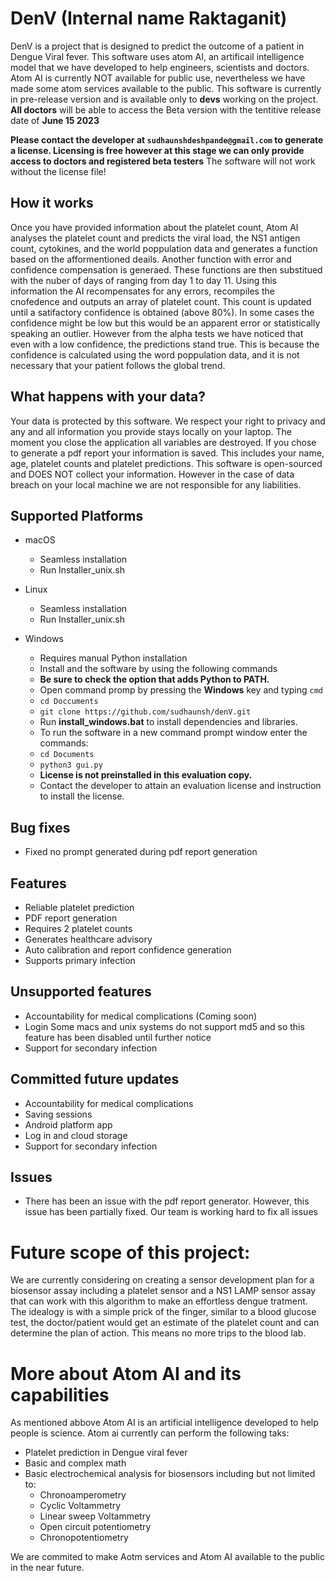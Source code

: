 # DenV (Internal name Raktaganit)

DenV is a project that is designed to predict the outcome of a patient in Dengue Viral fever. This software uses atom AI, an artificail intelligence model that we have developed to help engineers, scientists and doctors. Atom AI is currently NOT available for public use, nevertheless we have made some atom services available to the public. 
This software is currently in pre-release version and is available only to **devs** working on the project. 
**All doctors** will be able to access the Beta version with the tentitive release date of **June 15 2023**

**Please contact the developer at `sudhaunshdeshpande@gmail.com` to generate a license. Licensing is free however at this stage we can only provide access to doctors and registered beta testers** The software will not work without the license file!

## How it works 
Once you have provided information about the platelet count, Atom AI analyses the platelet count and predicts the viral load, the NS1 antigen count, cytokines, and the world poppulation data and generates a function based on the afformentioned deails. Another function with error and confidence compensation is generaed. These functions are then substitued with the nuber of days of ranging from day 1 to day 11. Using this information the AI recompensates for any errors, recompiles the cnofedence and outputs an array of platelet count. This count is updated until a satifactory confidence is obtained (above 80%). In some cases the confidence might be low but this would be an apparent error or statistically speaking an outlier. However from the alpha tests we have noticed that even with a low confidence, the predictions stand true. This is because the confidence is calculated using the word poppulation data, and it is not necessary that your patient follows the global trend.  

## What happens with your data?
Your data is protected by this software. We respect your right to privacy and any and all information you provide stays locally on your laptop. The moment you close the application all variables are destroyed. If you chose to generate a pdf report your information is saved. This includes your name, age, platelet counts and platelet predictions. This software is open-sourced and DOES NOT collect your information. However in the case of data breach on your local machine we are not responsible for any liabilities. 

## Supported Platforms 

- macOS 
    - Seamless installation 
    - Run Installer_unix.sh


- Linux 
    - Seamless installation 
    - Run Installer_unix.sh


- Windows 
    - Requires manual Python installation 
    - Install and the software by using the following commands 
    - **Be sure to check the option that adds Python to PATH.**
    - Open command promp by pressing the **Windows** key and typing `cmd`
    - `cd Doccuments`
    - `git clone https://github.com/sudhaunsh/denV.git`
    - Run **install_windows.bat** to install dependencies and libraries.  
    - To run the software in a new command prompt window enter the commands:
    - `cd Documents`
    - `python3 gui.py`
    - **License is not preinstalled in this evaluation copy.** 
    - Contact the developer to attain an evaluation license and instruction to install the license. 

## Bug fixes
- Fixed no prompt generated during pdf report generation

## Features 

- Reliable platelet prediction 
- PDF report generation 
- Requires 2 platelet counts 
- Generates healthcare advisory 
- Auto calibration and report confidence generation 
- Supports primary infection 

## Unsupported features 
- Accountability for medical complications (Coming soon)
- Login Some macs and unix systems do not support md5 and so this feature has been disabled until further notice
- Support for secondary infection

## Committed future updates 
- Accountability for medical complications
- Saving sessions 
- Android platform app
- Log in and cloud storage 
- Support for secondary infection

## Issues
- There has been an issue with the pdf report generator. However, this issue has been partially fixed. Our team is working hard to fix all issues 

# Future scope of this project:
We are currently considering on creating a sensor development plan for a biosensor assay including a platelet sensor and a NS1 LAMP sensor assay that can work with this algorithm to make an effortless dengue tratment. 
The idealogy is with a simple prick of the finger, similar to a blood glucose test, the doctor/patient would get an estimate of the platelet count and can determine the plan of action. This means no more trips to the blood lab. 

# More about Atom AI and its capabilities 
As mentioned abbove Atom AI is an artificial intelligence developed to help people is science. Atom ai currently can perform the following taks:
- Platelet prediction in Dengue viral fever
- Basic and complex math 
- Basic electrochemical analysis for biosensors including but not limited to:
    - Chronoamperometry 
    - Cyclic Voltammetry 
    - Linear sweep Voltammetry 
    - Open circuit potentiometry 
    - Chronopotentiometry 

We are commited to make Aotm services and Atom AI available to the public in the near future. 